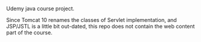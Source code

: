 Udemy java course project.

Since Tomcat 10 renames the classes of Servlet implementation, and JSP/JSTL is a little bit out-dated, this repo does not contain the web content part of the course.
